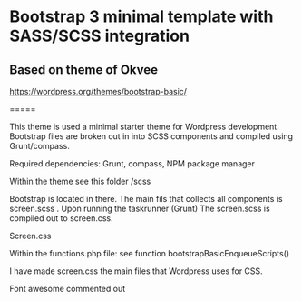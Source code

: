 
Bootstrap 3 minimal template with SASS/SCSS integration
====================

Based on theme of Okvee
-----------------------
https://wordpress.org/themes/bootstrap-basic/

=====

This theme is used a minimal starter theme for Wordpress development.  Bootstrap files are broken out in into SCSS components and compiled using Grunt/compass.

Required dependencies:
Grunt, compass, NPM package manager

Within the theme see this folder
/scss

Bootstrap is located in there.  The main fils that collects all components is screen.scss . Upon running the taskrunner (Grunt) The screen.scss is compiled out to screen.css.

Screen.css

Within the functions.php file: see function bootstrapBasicEnqueueScripts()

I have made screen.css the main files that Wordpress uses for CSS.  

Font awesome commented out
